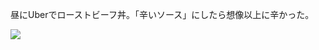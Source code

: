 昼にUberでローストビーフ丼。「辛いソース」にしたら想像以上に辛かった。

![](https://photos.old.apkas.net/medium/202311/20231124-124025.webp)
